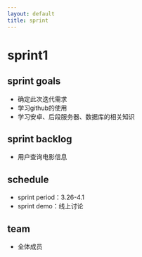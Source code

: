 ```yaml
---
layout: default
title: sprint
---
```


# sprint1

## sprint goals
- 确定此次迭代需求
- 学习github的使用
- 学习安卓、后段服务器、数据库的相关知识

## sprint backlog
- 用户查询电影信息

## schedule
- sprint period：3.26-4.1
- sprint demo：线上讨论

## team
- 全体成员
